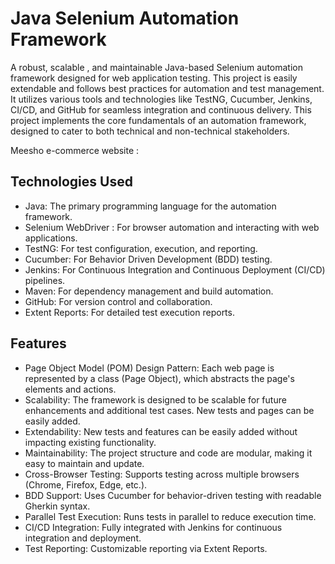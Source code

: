 # Java Selenium Automation Framework

A robust, scalable , and maintainable Java-based Selenium automation framework designed for web application testing. This project is easily extendable and follows best practices for automation and test management. It utilizes various tools and technologies like TestNG, Cucumber, Jenkins, CI/CD, and GitHub for seamless integration and continuous delivery.
This project implements the core fundamentals of an automation framework, designed to cater to both technical and non-technical stakeholders.

Meesho e-commerce  website : 

## Technologies Used
- Java: The primary programming language for the automation framework.
- Selenium WebDriver : For browser automation and interacting with web applications.
- TestNG: For test configuration, execution, and reporting.
- Cucumber: For Behavior Driven Development (BDD) testing.
- Jenkins: For Continuous Integration and Continuous Deployment (CI/CD) pipelines.
- Maven: For dependency management and build automation.
- GitHub: For version control and collaboration.
- Extent Reports: For detailed test execution reports.

## Features

- Page Object Model (POM) Design Pattern: Each web page is represented by a class (Page Object), which abstracts the page's elements and actions.
- Scalability: The framework is designed to be scalable for future enhancements and additional test cases. New tests and pages can be easily added.
- Extendability: New tests and features can be easily added without impacting existing functionality.
- Maintainability: The project structure and code are modular, making it easy to maintain and update.
- Cross-Browser Testing: Supports testing across multiple browsers (Chrome, Firefox, Edge, etc.).
- BDD Support: Uses Cucumber for behavior-driven testing with readable Gherkin syntax.
- Parallel Test Execution: Runs tests in parallel to reduce execution time.
- CI/CD Integration: Fully integrated with Jenkins for continuous integration and deployment.
- Test Reporting: Customizable reporting via Extent Reports.


